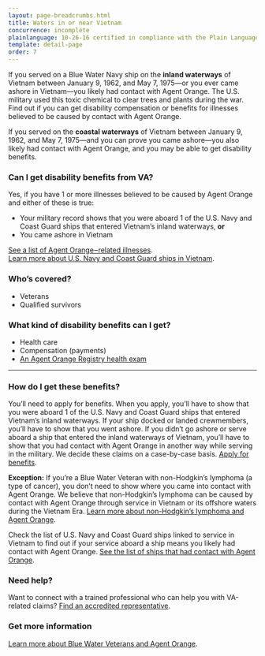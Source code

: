 ```yaml
---
layout: page-breadcrumbs.html
title: Waters in or near Vietnam
concurrence: incomplete
plainlanguage: 10-26-16 certified in compliance with the Plain Language Act
template: detail-page
order: 7
---
```


<div class="va-introtext">

If you served on a Blue Water Navy ship on the **inland waterways** of Vietnam between January 9, 1962, and May 7, 1975—or you ever came ashore in Vietnam—you likely had contact with Agent Orange. The U.S. military used this toxic chemical to clear trees and plants during the war. Find out if you can get disability compensation or benefits for illnesses believed to be caused by contact with Agent Orange. 

If you served on the **coastal waterways** of Vietnam between January 9, 1962, and May 7, 1975—and you can prove you came ashore—you also likely had contact with Agent Orange, and you may be able to get disability benefits. 

</div>

<div class="feature" markdown="1">

### Can I get disability benefits from VA?

Yes, if you have 1 or more illnesses believed to be caused by Agent Orange and either of these is true:
- Your military record shows that you were aboard 1 of the U.S. Navy and Coast Guard ships that entered Vietnam’s inland waterways, **or**
- You came ashore in Vietnam

[See a list of Agent Orange‒related illnesses](/disability-benefits/conditions/exposure-to-hazardous-materials/agent-orange/diseases/). <br>
[Learn more about U.S. Navy and Coast Guard ships in Vietnam](http://www.publichealth.va.gov/exposures/agentorange/shiplist/index.asp).

### Who’s covered?

- Veterans
- Qualified survivors
</div>

### What kind of disability benefits can I get?

- Health care
- Compensation (payments)
- [An Agent Orange Registry health exam](/disability-benefits/conditions/exposure-to-hazardous-materials/agent-orange/registry-health-exam/)

-----

### How do I get these benefits?

You’ll need to apply for benefits. When you apply, you’ll have to show that you were aboard 1 of the U.S. Navy and Coast Guard ships that entered Vietnam’s inland waterways. If your ship docked or landed crewmembers, you’ll have to show that you went ashore. If you didn’t go ashore or serve aboard a ship that entered the inland waterways of Vietnam, you’ll have to show that you had contact with Agent Orange in another way while serving in the military. We decide these claims on a case-by-case basis. [Apply for benefits](/disability-benefits/apply/).

**Exception:** If you’re a Blue Water Veteran with non-Hodgkin’s lymphoma (a type of cancer), you don’t need to show where you came into contact with Agent Orange. We believe that non-Hodgkin’s lymphoma can be caused by contact with Agent Orange through service in Vietnam or its offshore waters during the Vietnam Era. [Learn more about non-Hodgkin’s lymphoma and Agent Orange](/disability-benefits/conditions/exposure-to-hazardous-materials/agent-orange/non-hodgkins/).

Check the list of U.S. Navy and Coast Guard ships linked to service in Vietnam to find out if your service aboard a ship means you likely had contact with Agent Orange. [See the list of ships that had contact with Agent Orange](http://www.publichealth.va.gov/exposures/agentorange/shiplist/list.asp).

### Need help?
Want to connect with a trained professional who can help you with VA-related claims? [Find an accredited representative](/disability-benefits/apply/help/).

### Get more information
[Learn more about Blue Water Veterans and Agent Orange](http://www.publichealth.va.gov/exposures/agentorange/locations/blue-water-veterans.asp#sthash.Srfgf1kO.dpuf).

